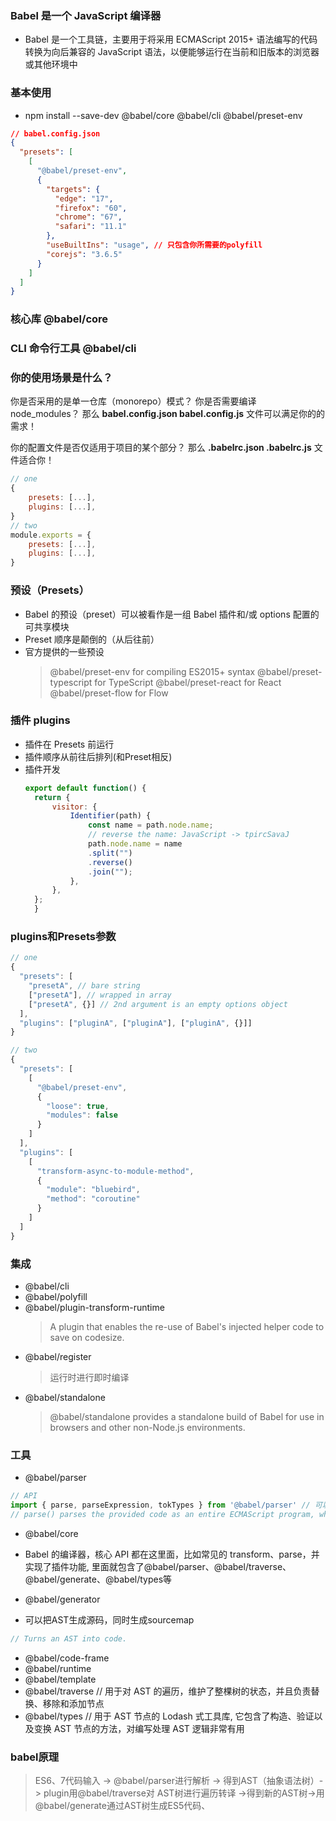 ### Babel 是一个 JavaScript 编译器
- Babel 是一个工具链，主要用于将采用 ECMAScript 2015+ 语法编写的代码转换为向后兼容的 JavaScript 语法，以便能够运行在当前和旧版本的浏览器或其他环境中

### 基本使用
- npm install --save-dev @babel/core @babel/cli @babel/preset-env
```json
// babel.config.json
{
  "presets": [
    [
      "@babel/preset-env",
      {
        "targets": {
          "edge": "17",
          "firefox": "60",
          "chrome": "67",
          "safari": "11.1"
        },
        "useBuiltIns": "usage", // 只包含你所需要的polyfill
        "corejs": "3.6.5"
      }
    ]
  ]
}
```

### 核心库 @babel/core

### CLI 命令行工具 @babel/cli

### 你的使用场景是什么？
你是否采用的是单一仓库（monorepo）模式？
你是否需要编译 node_modules？
那么 **babel.config.json babel.config.js** 文件可以满足你的的需求！

你的配置文件是否仅适用于项目的某个部分？
那么 **.babelrc.json .babelrc.js** 文件适合你！
```js
// one 
{
    presets: [...],
    plugins: [...],
}
// two
module.exports = {
    presets: [...],
    plugins: [...],
}
```

### 预设（Presets）
- Babel 的预设（preset）可以被看作是一组 Babel 插件和/或 options 配置的可共享模块
- Preset 顺序是颠倒的（从后往前）
- 官方提供的一些预设
   > @babel/preset-env for compiling ES2015+ syntax
   > @babel/preset-typescript for TypeScript
   > @babel/preset-react for React
   > @babel/preset-flow for Flow

### 插件 plugins
- 插件在 Presets 前运行
- 插件顺序从前往后排列(和Preset相反)
- 插件开发
  ```js
  export default function() {
    return {
        visitor: {
            Identifier(path) {
                const name = path.node.name;
                // reverse the name: JavaScript -> tpircSavaJ
                path.node.name = name
                .split("")
                .reverse()
                .join("");
            },
        },
    };
    }
  ```

### plugins和Presets参数
```js
// one 
{
  "presets": [
    "presetA", // bare string
    ["presetA"], // wrapped in array
    ["presetA", {}] // 2nd argument is an empty options object
  ],
  "plugins": ["pluginA", ["pluginA"], ["pluginA", {}]]
}

// two
{
  "presets": [
    [
      "@babel/preset-env",
      {
        "loose": true,
        "modules": false
      }
    ]
  ],
  "plugins": [
    [
      "transform-async-to-module-method",
      {
        "module": "bluebird",
        "method": "coroutine"
      }
    ]
  ]
}
```

### 集成
- @babel/cli
- @babel/polyfill
- @babel/plugin-transform-runtime 
  > A plugin that enables the re-use of Babel's injected helper code to save on codesize.
- @babel/register
  > 运行时进行即时编译
- @babel/standalone 
  > @babel/standalone provides a standalone build of Babel for use in browsers and other non-Node.js environments.

### 工具
- @babel/parser
```js
// API
import { parse, parseExpression, tokTypes } from '@babel/parser' // 可以把源码转换成AST
// parse() parses the provided code as an entire ECMAScript program, while parseExpression() tries to parse a single Expression with performance in mind. When in doubt, use .parse().
```
- @babel/core  
 - Babel 的编译器，核心 API 都在这里面，比如常见的 transform、parse，并实现了插件功能, 里面就包含了@babel/parser、@babel/traverse、@babel/generate、@babel/types等

- @babel/generator
 - 可以把AST生成源码，同时生成sourcemap
```js
// Turns an AST into code.
```
- @babel/code-frame
- @babel/runtime
- @babel/template
- @babel/traverse // 用于对 AST 的遍历，维护了整棵树的状态，并且负责替换、移除和添加节点
- @babel/types  // 用于 AST 节点的 Lodash 式工具库, 它包含了构造、验证以及变换 AST 节点的方法，对编写处理 AST 逻辑非常有用

### babel原理
> ES6、7代码输入 -> @babel/parser进行解析 -> 得到AST（抽象语法树）-> plugin用@babel/traverse对
AST树进行遍历转译 ->得到新的AST树->用@babel/generate通过AST树生成ES5代码、